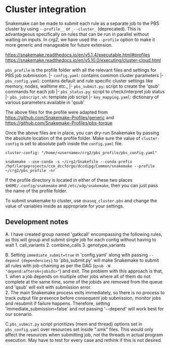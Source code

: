 # Cluster integration

Snakemake can be made to submit each rule as a separate job to the PBS cluster by using `--profile__` or `_--cluster_` (deprecated). This is advantageous specifically on rules that can be run in parallel without waiting on inputs. In _crg2_, we have used the `--profile` option to make it more generic and manageable for future extension. 

https://snakemake.readthedocs.io/en/v5.1.4/executable.html#profiles
https://snakemake.readthedocs.io/en/v5.10.0/executing/cluster-cloud.html

`pbs_profile` is the profile folder with all the relevant files and settings for PBS job submission.
    |- `config.yaml`: contains common cluster parameters
    |- `pbs_config.yaml`: contains default and rule specific cluster settings like memory, nodes, walltime etc.,
    |- `pbs_submit.py`: script to create the 'qsub' commands for each job
    |- `pbs_status.py`: script to check/interpret job status
    |- `pbs_jobscript.sh`: template job script
    |- `key_mapping.yaml`: dictionary of various parameters available in 'qsub'

The above files for the profile were adapted from https://github.com/Snakemake-Profiles/generic and https://github.com/Snakemake-Profiles/pbs-torque

Once the above files are in place, you can dry-run Snakemake by passing the absolute location of the profile folder. Make sure the value of `cluster-config` is set to absolute path inside the `config.yaml` file. 

```cluster-config: "/home/<username>/crg2/pbs_profile/pbs_config.yaml"```

`snakemake --use-conda -s ~/crg2/Snakefile --conda-prefix /hpf/largeprojects/ccm_dccforge/dccdipg/Common/snakemake --profile ~/crg2/pbs_profile -nr`

If the profile directory is located in either of these two places `$HOME/.config/snakemake` and `/etc/xdg/snakemake`, then you can just pass the name of the profile folder. 

To submit snakemake to cluster, use `dnaseq_cluster.pbs` and change the value of variables inside as appropriate for your settings.


## Development notes

A. I have created group named 'gatkcall' encompassing the following rules, as this will group and submit single job for each contig without having to wait
    1. call_variants
    2. combine_calls
    3. genotype_variants

B. Setting `immediate_submit=true` in 'config.yaml' along with passing `--depend {dependencies}` to 'pbs_submit.py' will make Snakemake to submit all rules with job-chaining as per the DAG (`qsub -W "depend:afterok<jobids>"`) and exit. The problem with this approach is that, 
    1. when a job depends on multiple other jobs where all of them do not complete at the same time, some of the jobids are removed from the queue and 'qsub' will exit with submission error.  
    2. The main Snakemake process exits immediately, so there is no process to track output file presence before consequent job submission, monitor jobs and resubmit if failure happens. 
Therefore, setting 'immediate_submission=false' and not passing '--depend' will work best for our scenario. 

C.`pbs_submit.py` script prioritizes (mem and thread) options set in `pbs_config.yaml` over resources set inside ".smk" files. This would only affect the resources when submitting job, not the threads in actual program execution. May have to test for every case and rethink if this is not desired.  